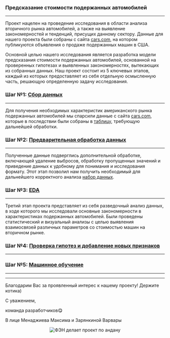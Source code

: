 ### Предсказание стоимости подержанных автомобилей
----

Проект нацелен на проведение исследования в области анализа вторичного рынка автомобилей, а также на выявление закономерностей и тенденций, присущих данному сектору. 
Данные для нашего проекта были собраны с сайта [cars.com](https://www.cars.com/), на котором публикуются объявления о продаже подержанных машин в США.

Основной целью нашего исследования является разработка модели предсказания стоимости подержанных автомобилей, основанной на проверенных гипотезах и выявленных закономерностях, вытекающих из собранных данных. Наш проект состоит из 5 ключевых этапов, каждый из которых предоставляет из себя отдельную осмысленную часть, решающую определенную задачу исследования.

### Шаг №1: [Сбор данных](https://github.com/menadzhiev/car_price_predictor/blob/main/Парсер.ipynb)
---
Для получения необходимых характеристик американского рынка подержанных автомобилей мы спарсили данные с сайта [cars.com](https://www.cars.com/), которые в последствии были собраны в [таблицу](https://github.com/menadzhiev/car_price_predictor/blob/main/таблицы%20с%20данными/cars_df.csv), требующую дальнейшей обработки.

### Шаг №2: [Предварительная обработка данных](https://github.com/menadzhiev/car_price_predictor/blob/main/Обработка%20данных.ipynb)
___
Полученные данные подверглись дополнительной обработке, включающей удаление выбросов, обработку пропущенных значений и приведение данных к удобному для понимания и исследования формату. Этот этап позволил нам получить необходимый для дальнейшего корректного анализа [набор данных](https://github.com/menadzhiev/car_price_predictor/blob/main/таблицы%20с%20данными/cars_df_final.csv).

### Шаг №3: [EDA](https://github.com/menadzhiev/car_price_predictor/blob/main/EDA.ipynb)
---
Третий этап проекта представляет из себя разведочный анализ данных, в ходе которого мы исследовали основные закономерности в характеристиках подержанных автомобилей. Были проведены статистический и визуальный анализы с целью выявления взаимосвязей различных параметров со стоимостью машин на вторичном рынке.

### Шаг №4: [Проверка гипотез и добавление новых признаков](https://github.com/menadzhiev/car_price_predictor/blob/main/EDA.ipynb)
---


### Шаг №5: [Машинное обучение](https://github.com/menadzhiev/car_price_predictor/blob/main/EDA.ipynb)
---


---
Благодарим Вас за проявленный интерес к нашему проекту! Держите котика)

С уважением,

команда разработчиков😋

В лице Менаджиева Максима и Зарянкиной Варвары

<div align="center">
    <img src="https://imgur.com/JAVmJYB.jpg" alt="ФЭН делает проект по андану">
</div>

